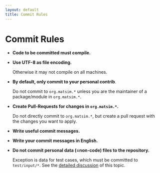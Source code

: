 ```yaml
---
layout: default
title: Commit Rules
---
```


# Commit Rules


- **Code to be committed must compile.**
- **Use UTF-8 as file encoding.**

  Otherwise it may not compile on all machines.

- **By default, only commit to your personal contrib**. 

  Do not commit to `org.matsim.*` unless you are the maintainer of a package/module in `org.matsim.*`.
  
- **Create Pull-Requests for changes in `org.matsim.*`.** 
	
	Do not directly commit to `org.matsim.*`, but create a pull request with the changes
	you want to apply.

- **Write useful commit messages.**
- **Write your commit messages in English.**
- **Do not commit personal data (=non-code) files to the repository.**

  Exception is data for test cases, which must be committed to `test/input/*`. 
  See the [detailed discussion](/docs/devguide/data-in-source-repository) of this topic.
